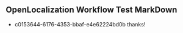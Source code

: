 ## OpenLocalization Workflow Test MarkDown
* c0153644-6176-4353-bbaf-e4e62224bd0b thanks!

<!--HONumber=Aug16_HO4-->


